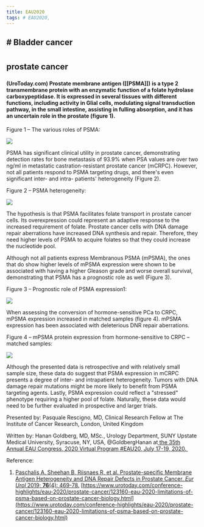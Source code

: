 ```yaml
---
title: EAU2020
tags: # EAU2020, 
---
```

## # Bladder cancer
#
## prostate cancer
###
#### (UroToday.com) Prostate membrane antigen ([[PSMA]]) is a type 2 transmembrane protein with an enzymatic function of a folate hydrolase carboxypeptidase. It is expressed in several tissues with different functions, including activity in Glial cells, modulating signal transduction pathway, in the small intestine, assisting in fulling absorption, and it has an uncertain role in the prostate (figure 1).

Figure 1 – The various roles of PSMA:

![](https://amyken.oss-cn-shenzhen.aliyuncs.com/Urologyef9b35f6e36f40f2b1e7e9f77c217031.png)

PSMA has significant clinical utility in prostate cancer, demonstrating detection rates for bone metastasis of 93.9% when PSA values are over two ng/ml in metastatic castration-resistant prostate cancer (mCRPC). However, not all patients respond to PSMA targeting drugs, and there's even significant inter- and intra- patients' heterogeneity (Figure 2).

Figure 2 – PSMA heterogeneity:

![](https://amyken.oss-cn-shenzhen.aliyuncs.com/Urology355d374fbb3243bdb7a18a5376a13f45.png)

The hypothesis is that PSMA facilitates folate transport in prostate cancer cells. Its overexpression could represent an adaptive response to the increased requirement of folate. Prostate cancer cells with DNA damage repair aberrations have increased DNA synthesis and repair. Therefore, they need higher levels of PSMA to acquire folates so that they could increase the nucleotide pool.

Although not all patients express Membranous PSMA (mPSMA), the ones that do show higher levels of mPSMA expression were shown to be associated with having a higher Gleason grade and worse overall survival, demonstrating that PSMA has a prognostic role as well (Figure 3).

Figure 3 – Prognostic role of PSMA expression1:

![](https://amyken.oss-cn-shenzhen.aliyuncs.com/Urology663ed1440f844f1e9adf66d5b7cb203f.png)

When assessing the conversion of hormone-sensitive PCa to CRPC, mPSMA expression increased in matched samples (figure 4). mPSMA expression has been associated with deleterious DNR repair aberrations.

Figure 4 – mPSMA protein expression from hormone-sensitive to CRPC – matched samples:

![](https://amyken.oss-cn-shenzhen.aliyuncs.com/Urology09bc0bec552d4d41ac282c82233e3081.png)

Although the presented data is retrospective and with relatively small sample size, these data do suggest that PSMA expression in mCRPC presents a degree of inter- and intrapatient heterogeneity. Tumors with DNA damage repair mutations might be more likely to benefit from PSMA targeting agents. Lastly, PSMA expression could reflect a "stressed" phenotype requiring a higher pool of folate. Naturally, these data would need to be further evaluated in prospective and larger trials.

Presented by: Pasquale Rescigno, MD, Clinical Research Fellow at The Institute of Cancer Research, London, United Kingdom

Written by: Hanan Goldberg, MD, MSc., Urology Department, SUNY Upstate Medical University, Syracuse, NY, USA, @GoldbergHanan at[ the 35th Annual EAU Congress, 2020 Virtual Program #EAU20, July 17-19, 2020.   
](https://www.urotoday.com/conference-highlights/eau-2020.html)

Reference:  
1. [Paschalis A, Sheehan B, Riisnaes R, et al. Prostate-specific Membrane Antigen Heterogeneity and DNA Repair Defects in Prostate Cancer. _Eur Urol_ 2019; **76**(4): 469-78.](https://www.urotoday.com/recent-abstracts/urologic-oncology/prostate-cancer/114309-prostate-specific-membrane-antigen-heterogeneity-and-dna-repair-defects-in-prostate-cancer.html) 
 [https://www.urotoday.com/conference-highlights/eau-2020/prostate-cancer/123160-eau-2020-limitations-of-psma-based-on-prostate-cancer-biology.html](https://www.urotoday.com/conference-highlights/eau-2020/prostate-cancer/123160-eau-2020-limitations-of-psma-based-on-prostate-cancer-biology.html)

#
# 
##